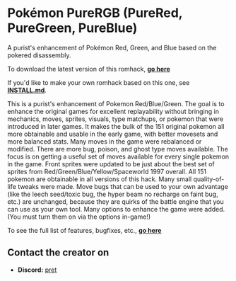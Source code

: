 # Pokémon PureRGB (PureRed, PureGreen, PureBlue)

A purist's enhancement of Pokémon Red, Green, and Blue based on the pokered disassembly.

To download the latest version of this romhack, [**go here**](https://github.com/Vortyne/pureRGB/releases/latest)

If you'd like to make your own romhack based on this one, see [**INSTALL.md**](INSTALL.md).

This is a purist's enhancement of Pokemon Red/Blue/Green. The goal is to enhance the original games for excellent replayability without bringing in mechanics, moves, sprites, visuals, type matchups, or pokemon that were introduced in later games. It makes the bulk of the 151 original pokemon all more obtainable and usable in the early game, with better movesets and more balanced stats. Many moves in the game were rebalanced or modified. There are more bug, poison, and ghost type moves available. The focus is on getting a useful set of moves available for every single pokemon in the game. Front sprites were updated to be just about the best set of sprites from Red/Green/Blue/Yellow/Spaceworld 1997 overall. All 151 pokemon are obtainable in all versions of this hack. Many small quality-of-life tweaks were made. Move bugs that can be used to your own advantage (like the leech seed/toxic bug, the hyper beam no recharge on faint bug, etc.) are unchanged, because they are quirks of the battle engine that you can use as your own tool. Many options to enhance the game were added. (You must turn them on via the options in-game!)

To see the full list of features, bugfixes, etc., [**go here**](FEATURES.md)

## Contact the creator on

- **Discord:** [pret][discord]

[discord]: https://discord.gg/d5dubZ3

